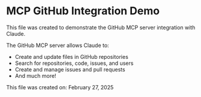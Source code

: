 # MCP GitHub Integration Demo

This file was created to demonstrate the GitHub MCP server integration with Claude.

The GitHub MCP server allows Claude to:
- Create and update files in GitHub repositories
- Search for repositories, code, issues, and users
- Create and manage issues and pull requests
- And much more!

This file was created on: February 27, 2025